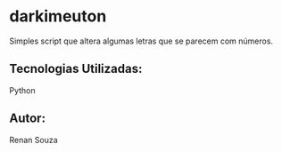 # darkimeuton
Simples script que altera algumas letras que se parecem com números.

## Tecnologias Utilizadas:
Python

## Autor:
Renan Souza
